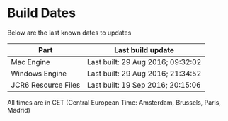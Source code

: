 # Build Dates

Below are the last known dates to updates

Part | Last build update
-----|-----
Mac Engine | Last built: 29 Aug 2016; 09:32:02
Windows Engine | Last built: 29 Aug 2016; 21:34:52
JCR6 Resource Files | Last built: 19 Sep 2016; 20:15:06
All times are in CET (Central European Time: Amsterdam, Brussels, Paris, Madrid)



